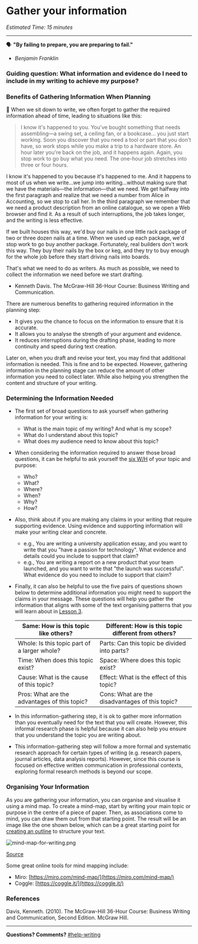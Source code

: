 # Gather your information

*Estimated Time: 15 minutes*

---

<aside>


🗣 **"By failing to prepare, you are preparing to fail."**

- *Benjamin Franklin*
</aside>

### **Guiding question:** What information and evidence do I need to include in my writing to achieve my purpose?

### Benefits of Gathering Information When Planning

<aside>


📖 When we sit down to write, we often forget to gather the required information ahead of time, leading to situations like this:

> I know it's happened to you. You've bought something that needs assembling—a swing set, a ceiling fan, or a bookcase… you just start working. Soon you discover that you need a tool or part that you don't have, so work stops while you make a trip to a hardware store. An hour later you're back on the job, and it happens again. Again, you stop work to go buy what you need. The one-hour job stretches into three or four hours.

I know it's happened to you because it's happened to me. And it happens to most of us when we write…we jump into writing…without making sure that we have the materials—the information—that we need. We get halfway into the first paragraph and realize that we need a number from Alice in Accounting, so we stop to call her. In the third paragraph we remember that we need a product description from an online catalogue, so we open a Web browser and find it. As a result of such interruptions, the job takes longer, and the writing is less effective.

If we built houses this way, we'd buy our nails in one little rack package of two or three dozen nails at a time. When we used up each package, we'd stop work to go buy another package. Fortunately, real builders don't work this way. They buy their nails by the box or keg, and they try to buy enough for the whole job before they start driving nails into boards.

That's what we need to do as writers. As much as possible, we need to collect the information we need before we start drafting.
> 
- Kenneth Davis. The McGraw-Hill 36-Hour Course: Business Writing and Communication.
</aside>

There are numerous benefits to gathering required information in the planning step:

- It gives you the chance to focus on the information to ensure that it is accurate.
- It allows you to analyse the strength of your argument and evidence.
- It reduces interruptions during the drafting phase, leading to more continuity and speed during text creation.

Later on, when you draft and revise your text, you may find that additional information is needed. This is fine and to be expected. However, gathering information in the planning stage can reduce the amount of other information you need to collect later. While also helping you strengthen the content and structure of your writing.

### Determining the Information Needed

- The first set of broad questions to ask yourself when gathering information for your writing is:
    - What is the main topic of my writing? And what is my scope?
    - What do I understand about this topic?
    - What does my audience need to know about this topic?
- When considering the information required to answer those broad questions, it can be helpful to ask yourself the [six W/H](https://www.yourthoughtpartner.com/blog/bid/53902/the-5-ws-and-an-h-to-communicate-virtually-anything) of your topic and purpose:
    - Who?
    - What?
    - Where?
    - When?
    - Why?
    - How?
- Also, think about if you are making any claims in your writing that require supporting evidence. Using evidence and supporting information will make your writing clear and concrete.
    - e.g., You are writing a university application essay, and you want to write that you "have a passion for technology". What evidence and details could you include to support that claim?
    - e.g., You are writing a report on a new product that your team launched, and you want to write that "the launch was successful". What evidence do you need to include to support that claim?
- Finally, it can also be helpful to use the five pairs of questions shown below to determine additional information you might need to support the claims in your message. These questions will help you gather the information that aligns with some of the text organising patterns that you will learn about in [Lesson 3](/communicating-for-success/planning-structuring/organising-patterns.md).
    
    
    | Same: How is this topic like others? | Different: How is this topic different from others? |
    | --- | --- |
    | Whole: Is this topic part of a larger whole?  | Parts: Can this topic be divided into parts? |
    | Time: When does this topic exist? | Space: Where does this topic exist? |
    | Cause: What is the cause of this topic? | Effect: What is the effect of this topic? |
    | Pros: What are the advantages of this topic? | Cons: What are the disadvantages of this topic? |
- In this information-gathering step, it is ok to gather more information than you eventually need for the text that you will create. However, this informal research phase is helpful because it can also help you ensure that you understand the topic you are writing about.
- This information-gathering step will follow a more formal and systematic research approach for certain types of writing (e.g. research papers, journal articles, data analysis reports). However, since this course is focused on effective written communication in professional contexts, exploring formal research methods is beyond our scope.

### Organising Your Information

As you are gathering your information, you can organise and visualise it using a mind map. To create a mind-map, start by writing your main topic or purpose in the centre of a piece of paper. Then, as associations come to mind, you can draw them out from that starting point. The result will be an image like the one shown below, which can be a great starting point for [creating an outline](/communicating-for-success/planning-structuring/creating-an-outline.md) to structure your text. 

![mind-map-for-writing.png](/communicating-for-success/planning-structuring/gather-your-information/mind-map-for-writing.png)

[Source](https://www.edrawsoft.com/mindmap/mind-map-for-writing.html)

Some great online tools for mind mapping include:

- Miro: [https://miro.com/mind-map/](https://miro.com/mind-map/)
- Coggle: [https://coggle.it/](https://coggle.it/)


### References

Davis, Kenneth. (2010). The McGraw-Hill 36-Hour Course: Business Writing and Communication, Second Edition. McGraw Hill.

---

**Questions? Comments?** [#help-writing](https://discord.com/channels/866676763450933258/928692998492008560/935209171396214785)
